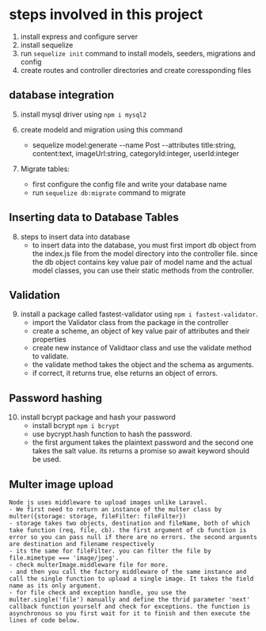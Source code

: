 # steps involved in this project

1. install express and configure server
2. install sequelize 
3. run `sequelize init` command to install models, seeders, migrations and config  
4. create routes and controller directories and create coressponding files

## database integration
5. install mysql driver using `npm i mysql2`
6. create modeld and migration using this command
    - sequelize model:generate --name Post --attributes title:string, content:text, imageUrl:string, categoryId:integer, userId:integer
  
7. Migrate tables:
    - first configure the config file and write your database name
    - run `sequelize db:migrate` command to migrate 

## Inserting data to Database Tables

8. steps to insert data into database
   - to insert data into the database, you must first import db object from the index.js file from the model directory into the controller file. since the db object contains key value pair of model name and the actual model classes, you can use their static methods from the controller.


## Validation

9. install a package called fastest-validator using `npm i fastest-validator`. 
    - import the Validator class from the package in the controller 
    - create a scheme, an object of key value pair of attributes and their properties
    - create new instance of Validtaor class and use the validate method to validate.
    - the validate method takes the object and the schema as arguments.
    - if correct, it returns true, else returns an object of errors.
  
## Password hashing 

10. install bcrypt package and hash your password
    - install bcrypt `npm i bcrypt`
    - use bycrypt.hash function to hash the password.
    - the first argument takes the plaintext password and the second one takes the salt value. its returns a promise so await keyword should be used.

## Multer image upload
    Node js uses middleware to upload images unlike Laravel. 
    - We first need to return an instance of the multer class by multer({storage: storage, fileFilter: fileFilter})
    - storage takes two objects, destination and fileName, both of which take function (req, file, cb). the first argument of cb function is error so you can pass null if there are no errors. the second arguents are destination and filename respectively
    - its the same for fileFilter. you can filter the file by file.mimetype === 'image/jpeg'. 
    - check multerImage.middleware file for more.
    - and then you call the factory middleware of the same instance and call the single function to upload a single image. It takes the field name as its only argument.
    - for file check and exception handle, you use the multer.single('file') manually and define the thrid parameter 'next' callback function yourself and check for exceptions. the function is asynchronous so you first wait for it to finish and then execute the lines of code below.
  
